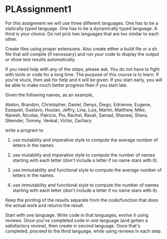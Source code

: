# PLAssignment1

For this assignment we will use three different languages. One has to be a statically typed language. One has to be a dynamically typed language. A third is your choice. Do not pick two languages that are too similar to each other.

Create files using proper extensions. Also create either a build file or a sh file that will compile (if necessary) and run your code to display the output or show test results automatically.

If you need help with any of the steps, please ask. You do not have to fight with tools or code for a long time. The purpose of this course is to learn. If you're stuck, then ask for help and it will be given. If you start early, you will be able to make much better progress than if you start late.

Given the following names, as an example,

Abdon, Brandon, Christopher, Daniel, Denys, Diego, Edrienne, Eugene, Ezequiel, Gustavo, Houtan, Jeffry, Lina, Luis, Martin, Matthew, Mike, Naresh, Nicolas, Patricio, Pio, Rachel, Ravali, Samad, Shaneej, Shara, Sikender, Tommy, Venkat, Victor, Zachary

write a program to 

1. use mutability and imperative style to compute the average number of letters in the names.

2. use mutability and imperative style to compute the number of names starting  with each letter (don't include a letter if no name stars with it).

3. use immutability and functional style to compute the average number of letters in the names.

4. use immutability and functional style to compute the number of names starting with each letter (don't include a letter if no name stars with it).

Keep the printing of the results separate from the code/function that does the actual work and returns the result.

Start with one language. Write code in that languages, evolve it using reviews. Once you've completed code in one language (and gotten a satisfactory review), then create in second language. Once that's completed, proceed to the third language, while using reviews in each step.
